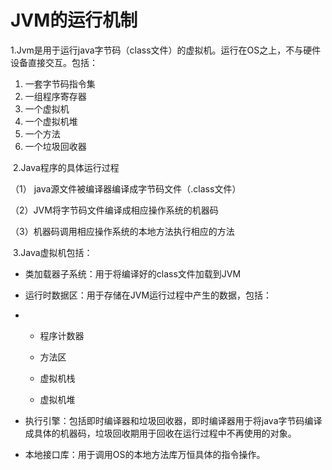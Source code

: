 # JVM的运行机制

​		1.Jvm是用于运行java字节码（class文件）的虚拟机。运行在OS之上，不与硬件设备直接交互。包括：

1. 一套字节码指令集
2. 一组程序寄存器
3. 一个虚拟机
4. 一个虚拟机堆
5. 一个方法
6. 一个垃圾回收器

​		2.Java程序的具体运行过程

（1） java源文件被编译器编译成字节码文件（.class文件）

（2）JVM将字节码文件编译成相应操作系统的机器码

（3）机器码调用相应操作系统的本地方法执行相应的方法

​		3.Java虚拟机包括：

- 类加载器子系统：用于将编译好的class文件加载到JVM

- 运行时数据区：用于存储在JVM运行过程中产生的数据，包括：

- - 程序计数器

  - 方法区
  - 虚拟机栈
  - 虚拟机堆
  
- 执行引擎：包括即时编译器和垃圾回收器，即时编译器用于将java字节码编译成具体的机器码，垃圾回收期用于回收在运行过程中不再使用的对象。
- 本地接口库：用于调用OS的本地方法库万恒具体的指令操作。
